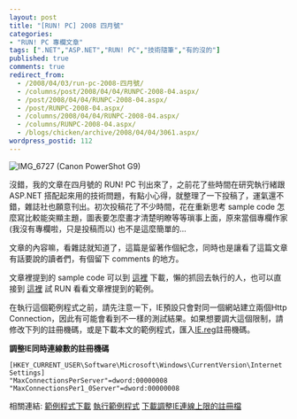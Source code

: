 ```yaml
---
layout: post
title: "[RUN! PC] 2008 四月號"
categories:
- "RUN! PC 專欄文章"
tags: [".NET","ASP.NET","RUN! PC","技術隨筆","有的沒的"]
published: true
comments: true
redirect_from:
  - /2008/04/03/run-pc-2008-四月號/
  - /columns/post/2008/04/04/RUNPC-2008-04.aspx/
  - /post/2008/04/04/RUNPC-2008-04.aspx/
  - /post/RUNPC-2008-04.aspx/
  - /columns/2008/04/04/RUNPC-2008-04.aspx/
  - /columns/RUNPC-2008-04.aspx/
  - /blogs/chicken/archive/2008/04/04/3061.aspx/
wordpress_postid: 112
---
```


![IMG_6727 (Canon PowerShot G9)](/wp-content/be-files/WindowsLiveWriter/RUNPCApril2008ASP.NET1_1DCB/IMG_6727%20(Canon%20PowerShot%20G9).jpg)

沒錯，我的文章在四月號的 RUN! PC 刊出來了，之前花了些時間在研究執行緒跟 ASP.NET 搭配起來用的技術問題，有點小心得，就整理了一下投稿了，運氣還不錯，雜誌社也願意刊出。初次投稿花了不少時間，花在重新思考 sample code 怎麼寫比較能突顯主題，圖表要怎麼畫才清楚明瞭等等瑣事上面，原來當個專欄作家 (我沒有專欄啦，只是投稿而以) 也不是這麼簡單的...

文章的內容嘛，看雜誌就知道了，這篇是留著作個紀念，同時也是讓看了這篇文章有話要說的讀者們，有個留下 comments 的地方。

文章裡提到的 sample code 可以到 [這裡](http://demo.chicken-house.net/runpc/2008-04/2008-04.zip) 下載，懶的抓回去執行的人，也可以直接到 [這裡](http://demo.chicken-house.net/runpc/2008-04/) 試 RUN 看看文章裡提到的範例。

在執行這個範例程式之前，請先注意一下，IE預設只會對同一個網站建立兩個Http Connection，因此有可能會看到不一樣的測試結果。如果想要調大這個限制，請修改下列的註冊機碼，或是下載本文的範例程式，匯入[IE.reg](http://demo.chicken-house.net/runpc/2008-04/ie.reg)註冊機碼。

**調整IE同時連線數的註冊機碼**

```registry
[HKEY_CURRENT_USER\Software\Microsoft\Windows\CurrentVersion\Internet Settings]
"MaxConnectionsPerServer"=dword:00000008
"MaxConnectionsPer1_0Server"=dword:00000008
```

相關連結: [範例程式下載](http://demo.chicken-house.net/runpc/2008-04/2008-04.zip) [執行範例程式](http://demo.chicken-house.net/runpc/2008-04/) [下載調整IE連線上限的註冊檔](http://demo.chicken-house.net/runpc/2008-04/ie.reg)
